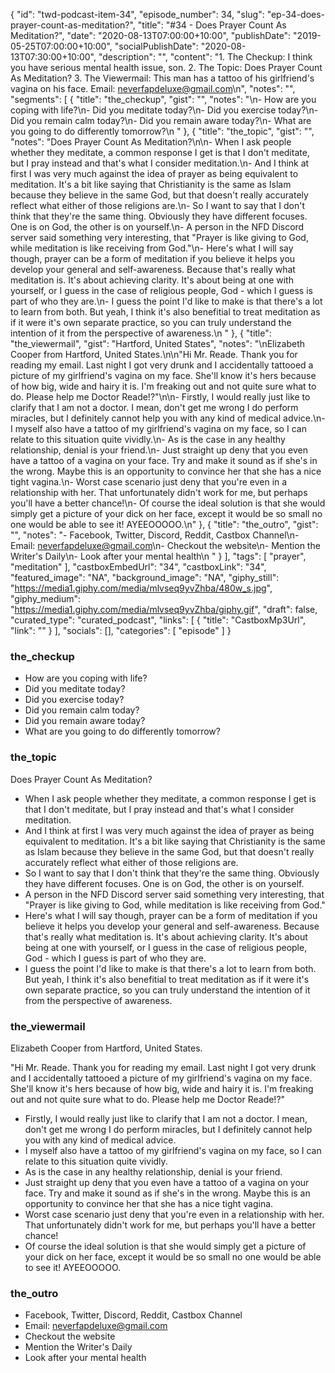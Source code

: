 {
	"id": "twd-podcast-item-34",
	"episode_number": 34,
	"slug": "ep-34-does-prayer-count-as-meditation?",
	"title": "#34 - Does Prayer Count As Meditation?",
	"date": "2020-08-13T07:00:00+10:00",
	"publishDate": "2019-05-25T07:00:00+10:00",
	"socialPublishDate": "2020-08-13T07:30:00+10:00",
	"description": "",
	"content": "1. The Checkup: I think you have serious mental health issue, son. 2. The Topic: Does Prayer Count As Meditation? 3. The Viewermail: This man has a tattoo of his girlfriend's vagina on his face. Email: neverfapdeluxe@gmail.com\n",
	"notes": "",
	"segments": [
		{
			"title": "the_checkup",
			"gist": "",
			"notes": "\n- How are you coping with life?\n- Did you meditate today?\n- Did you exercise today?\n- Did you remain calm today?\n- Did you remain aware today?\n- What are you going to do differently tomorrow?\n      "
		},
		{
			"title": "the_topic",
			"gist": "",
			"notes": "Does Prayer Count As Meditation?\n\n- When I ask people whether they meditate, a common response I get is that I don't meditate, but I pray instead and that's what I consider meditation.\n- And I think at first I was very much against the idea of prayer as being equivalent to meditation. It's a bit like saying that Christianity is the same as Islam because they believe in the same God, but that doesn't really accurately reflect what either of those religions are.\n- So I want to say that I don't think that they're the same thing. Obviously they have different focuses. One is on God, the other is on yourself.\n- A person in the NFD Discord server said something very interesting, that \"Prayer is like giving to God, while meditation is like receiving from God.\"\n- Here's what I will say though, prayer can be a form of meditation if you believe it helps you develop your general and self-awareness. Because that's really what meditation is. It's about achieving clarity. It's about being at one with yourself, or I guess in the case of religious people, God - which I guess is part of who they are.\n- I guess the point I'd like to make is that there's a lot to learn from both. But yeah, I think it's also benefitial to treat meditation as if it were it's own separate practice, so you can truly understand the intention of it from the perspective of awareness.\n      "
		},
		{
			"title": "the_viewermail",
			"gist": "Hartford, United States",
			"notes": "\nElizabeth Cooper from Hartford, United States.\n\n\"Hi Mr. Reade. Thank you for reading my email. Last night I got very drunk and I accidentally tattooed a picture of my girlfriend's vagina on my face. She'll know it's hers because of how big, wide and hairy it is. I'm freaking out and not quite sure what to do. Please help me Doctor Reade!?\"\n\n- Firstly, I would really just like to clarify that I am not a doctor. I mean, don't get me wrong I do perform miracles, but I definitely cannot help you with any kind of medical advice.\n- I myself also have a tattoo of my girlfriend's vagina on my face, so I can relate to this situation quite vividly.\n- As is the case in any healthy relationship, denial is your friend.\n- Just straight up deny that you even have a tattoo of a vagina on your face. Try and make it sound as if she's in the wrong. Maybe this is an opportunity to convince her that she has a nice tight vagina.\n- Worst case scenario just deny that you're even in a relationship with her. That unfortunately didn't work for me, but perhaps you'll have a better chance!\n- Of course the ideal solution is that she would simply get a picture of your dick on her face, except it would be so small no one would be able to see it! AYEEOOOOO.\n"
		},
		{
			"title": "the_outro",
			"gist": "",
			"notes": "- Facebook, Twitter, Discord, Reddit, Castbox Channel\n- Email: neverfapdeluxe@gmail.com\n- Checkout the website\n- Mention the Writer's Daily\n- Look after your mental health\n      "
		}
	],
	"tags": [
		"prayer",
		"meditation"
	],
	"castboxEmbedUrl": "34",
	"castboxLink": "34",
	"featured_image": "NA",
	"background_image": "NA",
	"giphy_still": "https://media1.giphy.com/media/mlvseq9yvZhba/480w_s.jpg",
	"giphy_medium": "https://media1.giphy.com/media/mlvseq9yvZhba/giphy.gif",
	"draft": false,
	"curated_type": "curated_podcast",
	"links": [
		{
			"title": "CastboxMp3Url",
			"link": ""
		}
	],
	"socials": [],
	"categories": [
		"episode"
	]
}

### the_checkup


- How are you coping with life?
- Did you meditate today?
- Did you exercise today?
- Did you remain calm today?
- Did you remain aware today?
- What are you going to do differently tomorrow?
      
### the_topic

Does Prayer Count As Meditation?

- When I ask people whether they meditate, a common response I get is that I don't meditate, but I pray instead and that's what I consider meditation.
- And I think at first I was very much against the idea of prayer as being equivalent to meditation. It's a bit like saying that Christianity is the same as Islam because they believe in the same God, but that doesn't really accurately reflect what either of those religions are.
- So I want to say that I don't think that they're the same thing. Obviously they have different focuses. One is on God, the other is on yourself.
- A person in the NFD Discord server said something very interesting, that "Prayer is like giving to God, while meditation is like receiving from God."
- Here's what I will say though, prayer can be a form of meditation if you believe it helps you develop your general and self-awareness. Because that's really what meditation is. It's about achieving clarity. It's about being at one with yourself, or I guess in the case of religious people, God - which I guess is part of who they are.
- I guess the point I'd like to make is that there's a lot to learn from both. But yeah, I think it's also benefitial to treat meditation as if it were it's own separate practice, so you can truly understand the intention of it from the perspective of awareness.
      
### the_viewermail


Elizabeth Cooper from Hartford, United States.

"Hi Mr. Reade. Thank you for reading my email. Last night I got very drunk and I accidentally tattooed a picture of my girlfriend's vagina on my face. She'll know it's hers because of how big, wide and hairy it is. I'm freaking out and not quite sure what to do. Please help me Doctor Reade!?"

- Firstly, I would really just like to clarify that I am not a doctor. I mean, don't get me wrong I do perform miracles, but I definitely cannot help you with any kind of medical advice.
- I myself also have a tattoo of my girlfriend's vagina on my face, so I can relate to this situation quite vividly.
- As is the case in any healthy relationship, denial is your friend.
- Just straight up deny that you even have a tattoo of a vagina on your face. Try and make it sound as if she's in the wrong. Maybe this is an opportunity to convince her that she has a nice tight vagina.
- Worst case scenario just deny that you're even in a relationship with her. That unfortunately didn't work for me, but perhaps you'll have a better chance!
- Of course the ideal solution is that she would simply get a picture of your dick on her face, except it would be so small no one would be able to see it! AYEEOOOOO.

### the_outro

- Facebook, Twitter, Discord, Reddit, Castbox Channel
- Email: neverfapdeluxe@gmail.com
- Checkout the website
- Mention the Writer's Daily
- Look after your mental health
      
